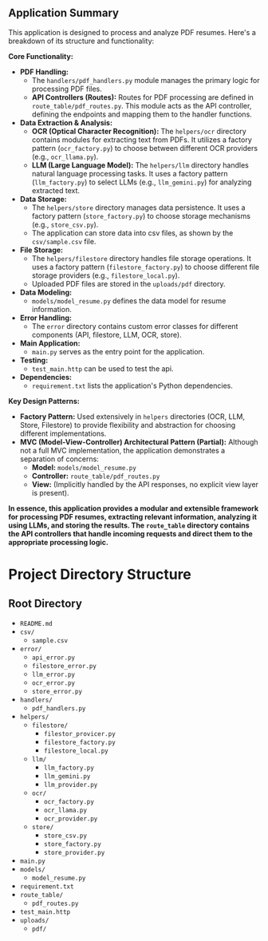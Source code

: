 ## Application Summary

This application is designed to process and analyze PDF resumes. Here's a breakdown of its structure and functionality:

**Core Functionality:**

* **PDF Handling:**
    * The `handlers/pdf_handlers.py` module manages the primary logic for processing PDF files.
    * **API Controllers (Routes):** Routes for PDF processing are defined in `route_table/pdf_routes.py`. This module acts as the API controller, defining the endpoints and mapping them to the handler functions.
* **Data Extraction & Analysis:**
    * **OCR (Optical Character Recognition):** The `helpers/ocr` directory contains modules for extracting text from PDFs. It utilizes a factory pattern (`ocr_factory.py`) to choose between different OCR providers (e.g., `ocr_llama.py`).
    * **LLM (Large Language Model):** The `helpers/llm` directory handles natural language processing tasks. It uses a factory pattern (`llm_factory.py`) to select LLMs (e.g., `llm_gemini.py`) for analyzing extracted text.
* **Data Storage:**
    * The `helpers/store` directory manages data persistence. It uses a factory pattern (`store_factory.py`) to choose storage mechanisms (e.g., `store_csv.py`).
    * The application can store data into csv files, as shown by the `csv/sample.csv` file.
* **File Storage:**
    * The `helpers/filestore` directory handles file storage operations. It uses a factory pattern (`filestore_factory.py`) to choose different file storage providers (e.g., `filestore_local.py`).
    * Uploaded PDF files are stored in the `uploads/pdf` directory.
* **Data Modeling:**
    * `models/model_resume.py` defines the data model for resume information.
* **Error Handling:**
    * The `error` directory contains custom error classes for different components (API, filestore, LLM, OCR, store).
* **Main Application:**
    * `main.py` serves as the entry point for the application.
* **Testing:**
    * `test_main.http` can be used to test the api.
* **Dependencies:**
    * `requirement.txt` lists the application's Python dependencies.

**Key Design Patterns:**

* **Factory Pattern:** Used extensively in `helpers` directories (OCR, LLM, Store, Filestore) to provide flexibility and abstraction for choosing different implementations.
* **MVC (Model-View-Controller) Architectural Pattern (Partial):** Although not a full MVC implementation, the application demonstrates a separation of concerns:
    * **Model:** `models/model_resume.py`
    * **Controller:** `route_table/pdf_routes.py`
    * **View:** (Implicitly handled by the API responses, no explicit view layer is present).

**In essence, this application provides a modular and extensible framework for processing PDF resumes, extracting relevant information, analyzing it using LLMs, and storing the results. The `route_table` directory contains the API controllers that handle incoming requests and direct them to the appropriate processing logic.**

# Project Directory Structure

## Root Directory
- `README.md`
- `csv/`
  - `sample.csv`
- `error/`
  - `api_error.py`
  - `filestore_error.py`
  - `llm_error.py`
  - `ocr_error.py`
  - `store_error.py`
- `handlers/`
  - `pdf_handlers.py`
- `helpers/`
  - `filestore/`
    - `filestor_provicer.py`
    - `filestore_factory.py`
    - `filestore_local.py`
  - `llm/`
    - `llm_factory.py`
    - `llm_gemini.py`
    - `llm_provider.py`
  - `ocr/`
    - `ocr_factory.py`
    - `ocr_llama.py`
    - `ocr_provider.py`
  - `store/`
    - `store_csv.py`
    - `store_factory.py`
    - `store_provider.py`
- `main.py`
- `models/`
  - `model_resume.py`
- `requirement.txt`
- `route_table/`
  - `pdf_routes.py`
- `test_main.http`
- `uploads/`
  - `pdf/`




